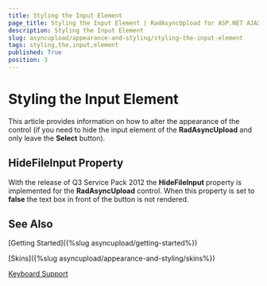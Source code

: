 ```yaml
---
title: Styling the Input Element
page_title: Styling the Input Element | RadAsyncUpload for ASP.NET AJAX Documentation
description: Styling the Input Element
slug: asyncupload/appearance-and-styling/styling-the-input-element
tags: styling,the,input,element
published: True
position: 3
---
```


# Styling the Input Element



This article provides information on how to alter the appearance of the control (if you need to hide the input element of the **RadAsyncUpload** and only leave the **Select** button).

## HideFileInput Property

With the release of Q3 Service Pack 2012 the **HideFileInput** property is implemented for the **RadAsyncUpload** control. When this property is set to **false** the text box in front of the button is not rendered.

## See Also

[Getting Started]({%slug asyncupload/getting-started%})

[Skins]({%slug asyncupload/appearance-and-styling/skins%})

[Keyboard Support](Cf3f05fb7-f840-4952-a0e6-a6b0d0ff7eb0)
